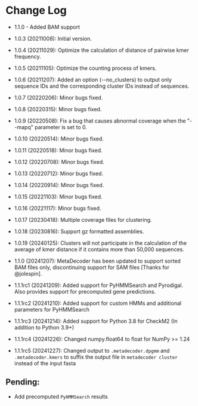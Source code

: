 # Change Log

* 1.1.0 - Added BAM support

* 1.0.3 (20211008): Initial version.

* 1.0.4 (20211029): Optimize the calculation of distance of pairwise kmer frequency.

* 1.0.5 (20211105): Optimize the counting process of kmers.

* 1.0.6 (20211207): Added an option (--no_clusters) to output only sequence IDs and the corresponding cluster IDs instead of sequences.

* 1.0.7 (20220206): Minor bugs fixed.

* 1.0.8 (20220315): Minor bugs fixed.

* 1.0.9 (20220508): Fix a bug that causes abnormal coverage when the "--mapq" parameter is set to 0.

* 1.0.10 (20220514): Minor bugs fixed.

* 1.0.11 (20220518): Minor bugs fixed.

* 1.0.12 (20220708): Minor bugs fixed.

* 1.0.13 (20220712): Minor bugs fixed.

* 1.0.14 (20220914): Minor bugs fixed.

* 1.0.15 (20221103): Minor bugs fixed.

* 1.0.16 (20221117): Minor bugs fixed.

* 1.0.17 (20230418): Multiple coverage files for clustering.

* 1.0.18 (20230816): Support gz formatted assemblies.

* 1.0.19 (20240125): Clusters will not participate in the calculation of the average of kmer distance if it contains more than 50,000 sequences.

* 1.1.0 (20241207): MetaDecoder has been updated to support sorted BAM files only, discontinuing support for SAM files [Thanks for @jolespin].

* 1.1.1rc1 (20241209): Added support for PyHMMSearch and Pyrodigal.  Also provides support for precomputed gene predictions.

* 1.1.1rc2 (20241210): Added support for custom HMMs and additional parameters for PyHMMSearch

* 1.1.1rc3 (20241214): Added support for Python 3.8 for CheckM2 (In addition to Python 3.9+)

* 1.1.1rc4 (20241226): Changed numpy.float64 to float for NumPy >= 1.24

* 1.1.1rc5 (20241227): Changed output to `.metadecoder.dpgmm` and `.metadecoder.kmers` to suffix the output file in `metadecoder cluster` instead of the input fasta

## Pending:
* Add precomputed `PyHMMSearch` results